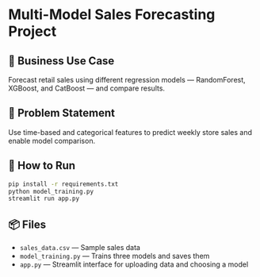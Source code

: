 
# Multi-Model Sales Forecasting Project

## 📌 Business Use Case
Forecast retail sales using different regression models — RandomForest, XGBoost, and CatBoost — and compare results.

## 🧠 Problem Statement
Use time-based and categorical features to predict weekly store sales and enable model comparison.

## 🚀 How to Run
```bash
pip install -r requirements.txt
python model_training.py
streamlit run app.py
```

## 📦 Files
- `sales_data.csv` — Sample sales data
- `model_training.py` — Trains three models and saves them
- `app.py` — Streamlit interface for uploading data and choosing a model
